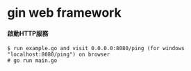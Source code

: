# gin web framework

#### 啟動HTTP服務
    $ run example.go and visit 0.0.0.0:8080/ping (for windows "localhost:8080/ping") on browser
    # go run main.go
